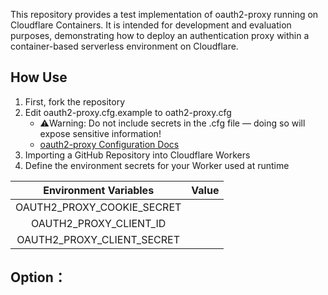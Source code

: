 

This repository provides a test implementation of oauth2-proxy running on Cloudflare Containers.
It is intended for development and evaluation purposes, demonstrating how to deploy an authentication proxy within a container-based serverless environment on Cloudflare.

## How Use

1. First, fork the repository
2. Edit oauth2-proxy.cfg.example to oath2-proxy.cfg
    - ⚠️Warning: Do not include secrets in the .cfg file — doing so will expose sensitive information!
    - [oauth2-proxy Configuration Docs](https://oauth2-proxy.github.io/oauth2-proxy/configuration/overview/) 
3. Importing a GitHub Repository into Cloudflare Workers
4. Define the environment secrets for your Worker used at runtime

| Environment Variables      |  Value   |
| :---: | :---: |
| OAUTH2_PROXY_COOKIE_SECRET |          |
| OAUTH2_PROXY_CLIENT_ID     |          |
| OAUTH2_PROXY_CLIENT_SECRET |          |

## Option：
